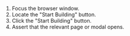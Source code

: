 1. Focus the browser window.
2. Locate the "Start Building" button.
3. Click the "Start Building" button.
4. Assert that the relevant page or modal opens.